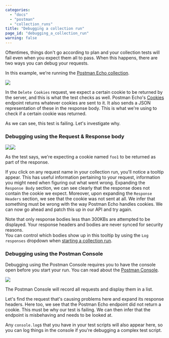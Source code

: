 ```yaml
---
categories:
  - "docs"
  - "postman"
  - "collection_runs"
title: "Debugging a collection run"
page_id: "debugging_a_collection_run"
warning: false
---
```


Oftentimes, things don't go according to plan and your collection tests will fail even when you expect them all to pass. When this happens, there are two ways you can debug your requests.

In this example, we're running the [Postman Echo collection](https://docs.postman-echo.com/).

![](https://s3.amazonaws.com/postman-static-getpostman-com/postman-docs/58531976.png)

In the `Delete Cookies` request, we expect a certain cookie to be returned by the server, and this is what the test checks as well. Postman Echo's [Cookies](https://docs.postman-echo.com/#37368024-f6a8-0f70-85fc-7e876cde9e33) endpoint returns whatever cookies are sent to it. It also sends a JSON representation of these in the response body. This is what we're using to check if a certain cookie was returned.

As we can see, this test is failing. Let's investigate why.

### Debugging using the Request & Response body

![](https://s3.amazonaws.com/postman-static-getpostman-com/postman-docs/58532000.png)![](https://s3.amazonaws.com/postman-static-getpostman-com/postman-docs/58532254.png)

As the test says, we're expecting a cookie named `foo1` to be returned as part of the response. 

If you click on any request name in your collection run, you'll notice a tooltip appear. This has useful information pertaining to your request, information you might need when figuring out what went wrong. Expanding the `Response Body` section, we can see clearly that the response does not contain the cookie we expect. Moreover, upon expanding the `Response Headers` section, we see that the cookie was not sent at all. We infer that something must be wrong with the way Postman Echo handles cookies. We can now go ahead and patch this up in our API and try again.

Note that only response bodies less than 300KBs are attempted to be displayed. Your response headers and bodies are never synced for security reasons.  
You can control which bodies show up in this tooltip by using the `Log responses` dropdown when [starting a collection run](/docs/postman/collection_runs/starting_a_collection_run).

### Debugging using the Postman Console

Debugging using the Postman Console requires you to have the console open before you start your run. You can read about the [Postman Console](/docs/postman/sending_api_requests/debugging_and_logs).

![](https://s3.amazonaws.com/postman-static-getpostman-com/postman-docs/58532402.png)

The Postman Console will record all requests and display them in a list.

Let's find the request that's causing problems here and expand its response headers. Here too, we see that the Postman Echo endpoint did not return a cookie. This must be why our test is failing. We can then infer that the endpoint is misbehaving and needs to be looked at.

Any `console.log`s that you have in your test scripts will also appear here, so you can log things in the console if you're debugging a complex test script. 
